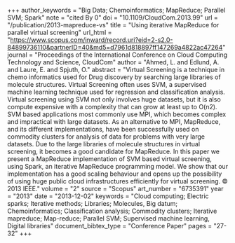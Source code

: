 +++
author_keywords = "Big Data;  Chemoinformatics;  MapReduce;  Parallel SVM;  Spark"
note = "cited By 0"
doi = "10.1109/CloudCom.2013.99"
url = "/publication/2013-mapreduce-vs"
title = "Using iterative MapReduce for parallel virtual screening"
url_html = "https://www.scopus.com/inward/record.uri?eid=2-s2.0-84899736110&partnerID=40&md5=d7961d818897ff147269a4822ac47264"
journal = "Proceedings of the International Conference on Cloud Computing Technology and Science, CloudCom"
author = "Ahmed, L. and Edlund, A. and Laure, E. and Spjuth, O."
abstract = "Virtual Screening is a technique in chemo informatics used for Drug discovery by searching large libraries of molecule structures. Virtual Screening often uses SVM, a supervised machine learning technique used for regression and classification analysis. Virtual screening using SVM not only involves huge datasets, but it is also compute expensive with a complexity that can grow at least up to O(n2). SVM based applications most commonly use MPI, which becomes complex and impractical with large datasets. As an alternative to MPI, MapReduce, and its different implementations, have been successfully used on commodity clusters for analysis of data for problems with very large datasets. Due to the large libraries of molecule structures in virtual screening, it becomes a good candidate for MapReduce. In this paper we present a MapReduce implementation of SVM based virtual screening, using Spark, an iterative MapReduce programming model. We show that our implementation has a good scaling behaviour and opens up the possibility of using huge public cloud infrastructures efficiently for virtual screening. © 2013 IEEE."
volume = "2"
source = "Scopus"
art_number = "6735391"
year = "2013"
date = "2013-12-02"
keywords = "Cloud computing;  Electric sparks;  Iterative methods;  Libraries;  Molecules, Big datum;  Chemoinformatics;  Classification analysis;  Commodity clusters;  Iterative mapreduce;  Map-reduce;  Parallel SVM;  Supervised machine learning, Digital libraries"
document_bibtex_type = "Conference Paper"
pages = "27-32"
+++

